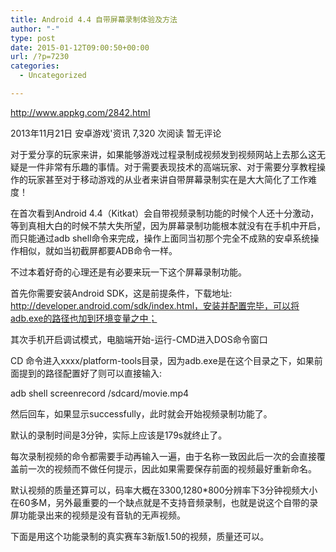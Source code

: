 ```yaml
---
title: Android 4.4 自带屏幕录制体验及方法
author: "-"
type: post
date: 2015-01-12T09:00:50+00:00
url: /?p=7230
categories:
  - Uncategorized

---
```

http://www.appkg.com/2842.html
  
2013年11月21日 安卓游戏'资讯 7,320 次阅读 暂无评论
  
对于爱分享的玩家来讲，如果能够游戏过程录制成视频发到视频网站上去那么这无疑是一件非常有乐趣的事情。对于需要表现技术的高端玩家、对于需要分享教程操作的玩家甚至对于移动游戏的从业者来讲自带屏幕录制实在是大大简化了工作难度！

在首次看到Android 4.4（Kitkat）会自带视频录制功能的时候个人还十分激动，等到真相大白的时候不禁大失所望，因为屏幕录制功能根本就没有在手机中开启，而只能通过adb shell命令来完成，操作上面同当初那个完全不成熟的安卓系统操作相似，就如当初截屏都要ADB命令一样。

不过本着好奇的心理还是有必要来玩一下这个屏幕录制功能。

首先你需要安装Android SDK，这是前提条件，下载地址: http://developer.android.com/sdk/index.html，安装并配置完毕，可以将adb.exe的路径也加到环境变量之中；

其次手机开启调试模式，电脑端开始-运行-CMD进入DOS命令窗口

CD 命令进入xxxx/platform-tools目录，因为adb.exe是在这个目录之下，如果前面提到的路径配置好了则可以直接输入: 

adb shell screenrecord /sdcard/movie.mp4
  
然后回车，如果显示successfully，此时就会开始视频录制功能了。

默认的录制时间是3分钟，实际上应该是179s就终止了。

每次录制视频的命令都需要手动再输入一遍，由于名称一致因此后一次的会直接覆盖前一次的视频而不做任何提示，因此如果需要保存前面的视频最好重新命名。

默认视频的质量还算可以，码率大概在3300,1280*800分辨率下3分钟视频大小在60多M，另外最重要的一个缺点就是不支持音频录制，也就是说这个自带的录屏功能录出来的视频是没有音轨的无声视频。

下面是用这个功能录制的真实赛车3新版1.50的视频，质量还可以。